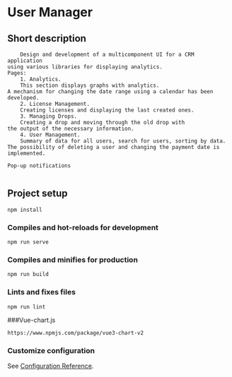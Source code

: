 # User Manager

## Short description
```
    Design and development of a multicomponent UI for a CRM application
using various libraries for displaying analytics.
Pages:
    1. Analytics. 
    This section displays graphs with analytics.
A mechanism for changing the date range using a calendar has been developed.
    2. License Management.
    Creating licenses and displaying the last created ones.
    3. Managing Drops.
    Creating a drop and moving through the old drop with 
the output of the necessary information.
    4. User Management.
    Summary of data for all users, search for users, sorting by data.
The possibility of deleting a user and changing the payment date is implemented.

Pop-up notifications


```
## Project setup
```
npm install
```

### Compiles and hot-reloads for development
```
npm run serve
```

### Compiles and minifies for production
```
npm run build
```

### Lints and fixes files
```
npm run lint
```
###Vue-chart.js
```
https://www.npmjs.com/package/vue3-chart-v2
```

### Customize configuration
See [Configuration Reference](https://cli.vuejs.org/config/).
